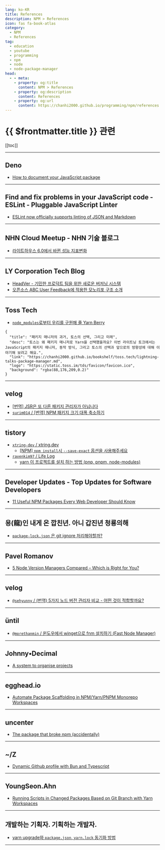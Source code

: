```yaml
---
lang: ko-KR
title: References
description: NPM > References
icon: fas fa-book-atlas
category: 
  - NPM
  - References
tag: 
  - education
  - youtube
  - programming
  - npm
  - node
  - node-package-manager
head:
  - - meta:
    - property: og:title
      content: NPM > References
    - property: og:description
      content: References
    - property: og:url
      content: https://chanhi2000.github.io/programming/npm/references.html
---
```


# {{ $frontmatter.title }} 관련

[[toc]]

---

## Deno

- [How to document your JavaScript package](https://deno.com/blog/document-javascript-package)

<!-- END: dino.com -->

---

## Find and fix problems in your JavaScript code - ESLint - Pluggable JavaScript Linter

- [ESLint now officially supports linting of JSON and Markdown](https://eslint.org/blog/2024/10/eslint-json-markdown-support/)

<!-- END: eslint.org -->

---

## NHN Cloud Meetup - NHN 기술 블로그

- [라이트하우스 6.0에서 바뀐 성능 지표변화](https://meetup.nhncloud.com/posts/242) <!-- TODO: 작성 (https://chanhi2000.github.io/bookshelf/meetup.nhncloud.com/242.md) -->

---

## LY Corporation Tech Blog

- [HeadVer - 기민한 프로덕트 팀을 위한 새로운 버저닝 시스템](https://techblog.lycorp.co.jp/ko/headver-new-versioning-system-for-product-teams) <!-- TODO: 작성 (https://chanhi2000.github.io/bookshelf/engineering.linecorp.com/headver-new-versioning-system-for-product-teams.md) -->
- [오픈소스 ABC User Feedback에 적용한 모노리포 구조 소개](https://techblog.lycorp.co.jp/ko/monorepo-structure-for-abc-user-feedback)
<!-- (TODO: 작성 (https://chanhi2000.github.io/bookshelf/engineering.linecorp.com/monorepo-structure-for-abc-user-feedback.md) -->

---

## Toss Tech

- [`node_modules`로부터 우리를 구원해 줄 Yarn Berry](https://toss.tech/article/node-modules-and-yarn-berry)

```component VPCard
{
  "title": "패키지 매니저의 과거, 토스의 선택, 그리고 미래",
  "desc": "토스는 왜 패키지 매니저로 Yarn을 선택했을까요? 이번 라이트닝 토크에서는 JavaScript의 패키지 매니저, 동작 방식, 그리고 토스의 선택과 앞으로의 방향성에 대해 이야기해 보려고 해요.",
  "link": "https://chanhi2000.github.io/bookshelf/toss.tech/lightning-talks-package-manager.md",
  "logo": "https://static.toss.im/tds/favicon/favicon.ico",
  "background": "rgba(88,176,209,0.2)"
}
```

---

## <FontIcon icon="iconfont icon-velog"/>velog

- [\[번역\] JSR은 또 다른 패키지 관리자가 아닙니다](https://velog.io/@surim014/jsr-is-not-another-package-manager)
- [`surim014` / \[번역\] NPM 패키지 크기 대폭 축소하기](https://velog.io/@surim014/extremely-reducing-the-size-of-npm-packages)

<!-- END: velog.io -->

---

## tistory

- [`xtring-dev` / xtring.dev](https://xtring-dev.tistory.com/m/)
  - [[NPM] `npm install`시 `--save-exact` 옵션을 사용해주세요](https://xtring-dev.tistory.com/m/entry/NPM-npm-install%EC%8B%9C-save-exact-%EC%98%B5%EC%85%98%EC%9D%84-%EC%82%AC%EC%9A%A9%ED%95%B4%EC%A3%BC%EC%84%B8%EC%9A%94)
  <!-- END: xtring-dev -->
- [`ravenkim97` / Life Log](https://ravenkim97.tistory.com/m/)
  - [yarn 이 프로젝트를 설치 하는 방법 (pnp, pnpm, node-modules)](https://ravenkim97.tistory.com/m/496)
  <!-- END: ravenkim97 -->
<!-- END: tistory.com -->

---

## Developer Updates - Top Updates for Software Developers

- [11 Useful NPM Packages Every Web Developer Should Know](https://www.developerupdates.com/blog/11-useful-npm-packages-every-web-developer-should-know)

---

## 용(龍)인 내게 온 깝친년. 아니 갑진년 청룡의해

- [`package-lock.json` 은 git ignore 처리해야할까?](https://m.blog.naver.com/gingsero/222140320340)

---

## Pavel Romanov

- [5 Node Version Managers Compared – Which is Right for You?](https://pavel-romanov.com/5-node-version-managers-compared-which-is-right-for-you)

---

## <FontIcon icon="iconfont icon-velog"/>velog

- [`@sehyunny` / (번역) 5가지 노드 버전 관리자 비교 - 어떤 것이 적합할까요?](https://velog.io/@sehyunny/5-node-manager-compared)

---

## üntil

- [`@morethanmin` / 윈도우에서 winget으로 fnm 설치하기 (Fast Node Manager)](https://until.blog/@morethanmin/%EC%9C%88%EB%8F%84%EC%9A%B0%EC%97%90%EC%84%9C-winget%EC%9C%BC%EB%A1%9C-fnm-%EC%84%A4%EC%B9%98%ED%95%98%EA%B8%B0--fast-node-manager-)

---

## Johnny•Decimal

- [A system to organise projects](https://johnnydecimal.com/10-19-concepts/11-core/11.01-introduction)

---

## egghead.io

- [Automate Package Scaffolding in NPM/Yarn/PNPM Monorepo Workspaces](https://egghead.io/tips/automate-package-scaffolding-npm-yarn-pnpm-monorepo-workspaces~l93c5)

---

## uncenter

- [The package that broke npm (accidentally)](https://uncenter.dev/posts/npm-install-everything/)

---

## ~/Z

- [Dynamic Github profile with Bun and Typescript](https://tduyng.com/blog/dynamic-github-profile-with-bun-typescript)

---

## YoungSeon.Ahn

- [Running Scripts in Changed Packages Based on Git Branch with Yarn Workspaces](https://lovemewithoutall.github.io/it/yarn-workspaces-since/)

---

## 개발하는 기획자. 기획하는 개발자.

- [yarn upgrade와 `package.json`, `yarn.lock` 동기화 방법](https://m.blog.naver.com/gi_balja/223607361296)

<!-- END: gi_balja -->

---

<TagLinks />